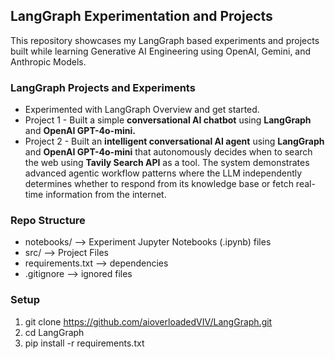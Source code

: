 ## LangGraph Experimentation and Projects

This repository showcases my LangGraph based experiments and projects built while learning Generative AI Engineering using OpenAI, Gemini, and Anthropic Models.

### LangGraph Projects and Experiments

* Experimented with LangGraph Overview and get started.
* Project 1 - Built a simple **conversational AI chatbot** using **LangGraph** and **OpenAI GPT-4o-mini.**
* Project 2 - Built an **intelligent conversational AI agent** using **LangGraph** and **OpenAI GPT-4o-mini** that autonomously decides when to search the web using **Tavily Search API** as a tool. The system demonstrates advanced agentic workflow patterns where the LLM independently determines whether to respond from its knowledge base or fetch real-time information from the internet.

### Repo Structure

* notebooks/ --> Experiment Jupyter Notebooks (.ipynb) files
* src/ --> Project Files
* requirements.txt --> dependencies
* .gitignore --> ignored files

### Setup

1. git clone https://github.com/aioverloadedVIV/LangGraph.git
2. cd LangGraph
3. pip install -r requirements.txt
